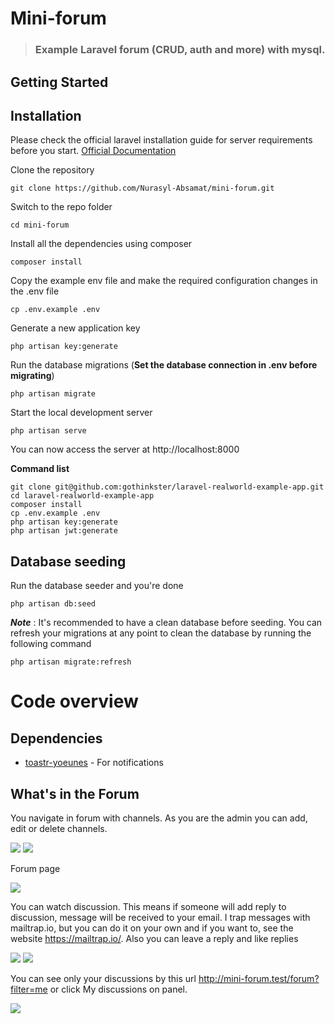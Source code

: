 <p align="center"><h1>Mini-forum</h1></p>

> ### Example Laravel forum (CRUD, auth and more) with mysql.


## Getting Started
## Installation

Please check the official laravel installation guide for server requirements before you start. [Official Documentation](https://laravel.com/docs/5.4/installation#installation)


Clone the repository

    git clone https://github.com/Nurasyl-Absamat/mini-forum.git

Switch to the repo folder
    
    cd mini-forum

Install all the dependencies using composer
    
    composer install

Copy the example env file and make the required configuration changes in the .env file

    cp .env.example .env

Generate a new application key

    php artisan key:generate

Run the database migrations (**Set the database connection in .env before migrating**)

    php artisan migrate

Start the local development server

    php artisan serve
    
You can now access the server at http://localhost:8000


**Command list**

    git clone git@github.com:gothinkster/laravel-realworld-example-app.git
    cd laravel-realworld-example-app
    composer install
    cp .env.example .env
    php artisan key:generate
    php artisan jwt:generate 

## Database seeding

Run the database seeder and you're done

    php artisan db:seed

***Note*** : It's recommended to have a clean database before seeding. You can refresh your migrations at any point to clean the database by running the following command

    php artisan migrate:refresh
    
# Code overview

## Dependencies

- [toastr-yoeunes](https://github.com/yoeunes/toastr) - For notifications

## What's in the Forum

You navigate in forum with channels. As you are the admin you can add, edit or delete channels. 

<img src="https://github.com/Nurasyl-Absamat/mini-forum/blob/second/screenshots/ChannelsBar.png" /> 
<img src="https://github.com/Nurasyl-Absamat/mini-forum/blob/second/screenshots/ChannelsCrud.png" />

Forum page

<img src="https://github.com/Nurasyl-Absamat/mini-forum/blob/second/screenshots/Forum.png" />

You can watch discussion. This means if someone will add reply to discussion, message will be received to your email. I trap messages with mailtrap.io, but you can do it on your own and if you want to, see the website https://mailtrap.io/. Also you can leave a reply and like replies

<img src="https://github.com/Nurasyl-Absamat/mini-forum/blob/second/screenshots/Discussion.png" />
<img src="https://github.com/Nurasyl-Absamat/mini-forum/blob/second/screenshots/LikeAndReplies.png" />

You can see only your discussions by this url http://mini-forum.test/forum?filter=me or click My discussions on panel.

<img src="https://github.com/Nurasyl-Absamat/mini-forum/blob/second/screenshots/MyDiscussion.png" />














